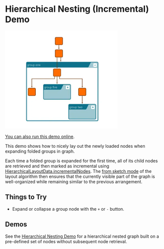 <!--
 //////////////////////////////////////////////////////////////////////////////
 // @license
 // This file is part of yFiles for HTML.
 // Use is subject to license terms.
 //
 // Copyright (c) by yWorks GmbH, Vor dem Kreuzberg 28,
 // 72070 Tuebingen, Germany. All rights reserved.
 //
 //////////////////////////////////////////////////////////////////////////////
-->
# Hierarchical Nesting (Incremental) Demo

<img src="../../../doc/demo-thumbnails/hierarchical-nesting-incremental.webp" alt="demo-thumbnail" height="320"/>

[You can also run this demo online](https://www.yworks.com/demos/layout/hierarchical-nesting-incremental/).

This demo shows how to nicely lay out the newly loaded nodes when expanding folded groups in graph.

Each time a folded group is expanded for the first time, all of its child nodes are retrieved and then marked as incremental using [HierarchicalLayoutData.incrementalNodes](https://docs.yworks.com/yfileshtml/#/api/HierarchicalLayoutData#incrementalNodes). The [from sketch mode](https://docs.yworks.com/yfileshtml/#/api/HierarchicalLayout#fromSketchMode) of the layout algorithm then ensures that the currently visible part of the graph is well-organized while remaining similar to the previous arrangement.

## Things to Try

- Expand or collapse a group node with the `+` or `-` button.

## Demos

See the [Hierarchical Nesting Demo](../../layout/hierarchical-nesting/) for a hierarchical nested graph built on a pre-defined set of nodes without subsequent node retrieval.
